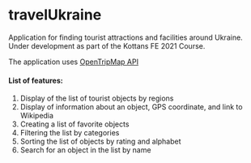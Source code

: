# travelUkraine
Application for finding tourist attractions and facilities around Ukraine.  
Under development as part of the Kottans FE 2021 Course.


The application uses [OpenTripMap API](https://opentripmap.io/docs)

#### List of features:
1. Display of the list of tourist objects by regions
2. Display of information about an object, GPS coordinate, and link to Wikipedia
3. Creating a list of favorite objects
4. Filtering the list by categories
5. Sorting the list of objects by rating and alphabet
6. Search for an object in the list by name

